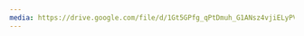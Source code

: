 ```yaml
---
media: https://drive.google.com/file/d/1Gt5GPfg_qPtDmuh_G1ANsz4vjiELyPVY/view?usp=drive_link
---
```

